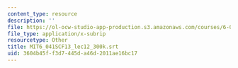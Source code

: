 ```yaml
---
content_type: resource
description: ''
file: https://ol-ocw-studio-app-production.s3.amazonaws.com/courses/6-041sc-probabilistic-systems-analysis-and-applied-probability-fall-2013/3604b45ff3d7445da46d2011ae16bc17_MIT6_041SCF13_lec12_300k.srt
file_type: application/x-subrip
resourcetype: Other
title: MIT6_041SCF13_lec12_300k.srt
uid: 3604b45f-f3d7-445d-a46d-2011ae16bc17
---
```

